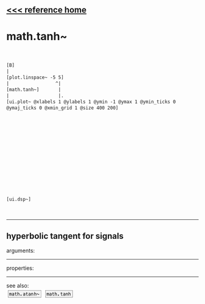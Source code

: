 [<<< reference home](ceammc_lib.md)
---

# math.tanh~

```


[B]
|
[plot.linspace~ -5 5]
|                 ^|
[math.tanh~]       |
|                  |.
[ui.plot~ @xlabels 1 @ylabels 1 @ymin -1 @ymax 1 @ymin_ticks 0 @ymaj_ticks 0 @xmin_grid 1 @size 400 200]














[ui.dsp~]

            
```
---
hyperbolic tangent for signals
---
arguments:


---
properties:


---
see also:<br>
[![math.atanh~](img/object_math.atanh~.png)](math.atanh~.md)
[![math.tanh](img/object_math.tanh.png)](math.tanh.md)
